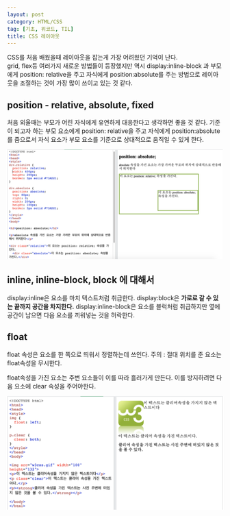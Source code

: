 ```yaml
---
layout: post
category: HTML/CSS
tag: [기초, 위코드, TIL]
title: CSS 레이아웃
---
```


CSS를 처음 배웠을때 레이아웃을 잡는게 가장 어려웠던 기억이 난다.  
grid, flex등 여러가지 새로운 방법들이 등장했지만 역시 display:inline-block 과 부모에게 position: relative을 주고 자식에게 position:absolute를 주는 방법으로 레이아웃을 조절하는 것이 가장 많이 쓰이고 있는 것 같다.

## position - relative, absolute, fixed

처음 외울때는 부모가 어린 자식에게 유연하게 대응한다고 생각하면 좋을 것 같다.
기준이 되고자 하는 부모 요소에게 position: relative을 주고 자식에게 position:absolute를 줌으로서 자식 요소가 부모 요소를 기준으로 상대적으로 움직일 수 있게 한다. 

<img src="../public/img/position.png">

## inline, inline-block, block 에 대해서

display:inline은 요소를 마치 텍스트처럼 취급한다. 
display:block은 <strong>가로로 갈 수 있는 끝까지 공간을 차지한다.</strong>
display:inline-block은 요소를 블럭처럼 취급하지만 옆에 공간이 남으면 다음 요소를 끼워넣는 것을 허락한다.
## float

float 속성은 요소를 한 쪽으로 띄워서 정렬하는데 쓰인다.
주의 : 절대 위치를 준 요소는 float속성을 무시한다.

float속성을 가진 요소는 주변 요소들이 이를 따라 흘러가게 만든다. 이를 방지하려면 다음 요소에 clear 속성을 주어야한다.

<img src="../public/img/clear.png">